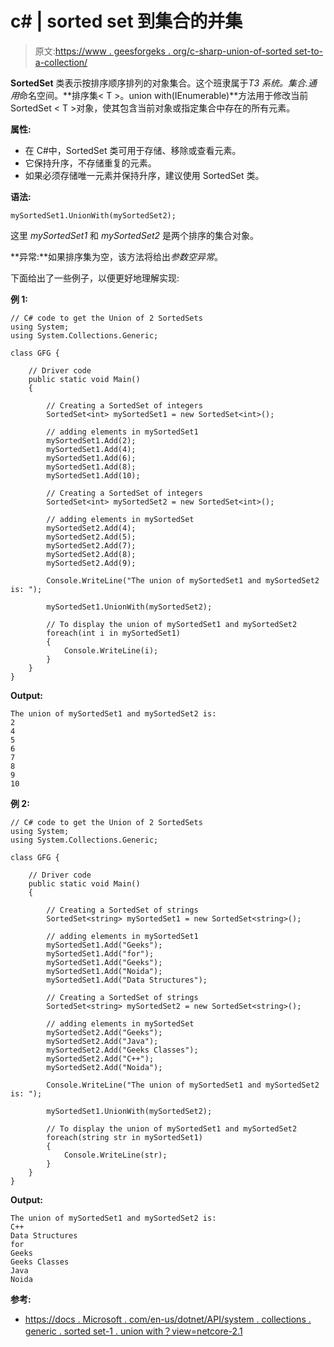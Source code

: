 # c# | sorted set 到集合的并集

> 原文:[https://www . geesforgeks . org/c-sharp-union-of-sorted set-to-a-collection/](https://www.geeksforgeeks.org/c-sharp-union-of-sortedset-to-a-collection/)

**SortedSet** 类表示按排序顺序排列的对象集合。这个班隶属于*T3 系统。集合.通用*命名空间。**排序集< T >。union with(IEnumerable<T>)**方法用于修改当前 SortedSet < T >对象，使其包含当前对象或指定集合中存在的所有元素。

**属性:**

*   在 C#中，SortedSet 类可用于存储、移除或查看元素。
*   它保持升序，不存储重复的元素。
*   如果必须存储唯一元素并保持升序，建议使用 SortedSet 类。

**语法:**

```
mySortedSet1.UnionWith(mySortedSet2);

```

这里 *mySortedSet1* 和 *mySortedSet2* 是两个排序的集合对象。

**异常:**如果排序集为空，该方法将给出*参数空异常*。

下面给出了一些例子，以便更好地理解实现:

**例 1:**

```
// C# code to get the Union of 2 SortedSets
using System;
using System.Collections.Generic;

class GFG {

    // Driver code
    public static void Main()
    {

        // Creating a SortedSet of integers
        SortedSet<int> mySortedSet1 = new SortedSet<int>();

        // adding elements in mySortedSet1
        mySortedSet1.Add(2);
        mySortedSet1.Add(4);
        mySortedSet1.Add(6);
        mySortedSet1.Add(8);
        mySortedSet1.Add(10);

        // Creating a SortedSet of integers
        SortedSet<int> mySortedSet2 = new SortedSet<int>();

        // adding elements in mySortedSet
        mySortedSet2.Add(4);
        mySortedSet2.Add(5);
        mySortedSet2.Add(7);
        mySortedSet2.Add(8);
        mySortedSet2.Add(9);

        Console.WriteLine("The union of mySortedSet1 and mySortedSet2 is: ");

        mySortedSet1.UnionWith(mySortedSet2);

        // To display the union of mySortedSet1 and mySortedSet2
        foreach(int i in mySortedSet1)
        {
            Console.WriteLine(i);
        }
    }
}
```

**Output:**

```
The union of mySortedSet1 and mySortedSet2 is: 
2
4
5
6
7
8
9
10

```

**例 2:**

```
// C# code to get the Union of 2 SortedSets
using System;
using System.Collections.Generic;

class GFG {

    // Driver code
    public static void Main()
    {

        // Creating a SortedSet of strings
        SortedSet<string> mySortedSet1 = new SortedSet<string>();

        // adding elements in mySortedSet1
        mySortedSet1.Add("Geeks");
        mySortedSet1.Add("for");
        mySortedSet1.Add("Geeks");
        mySortedSet1.Add("Noida");
        mySortedSet1.Add("Data Structures");

        // Creating a SortedSet of strings
        SortedSet<string> mySortedSet2 = new SortedSet<string>();

        // adding elements in mySortedSet
        mySortedSet2.Add("Geeks");
        mySortedSet2.Add("Java");
        mySortedSet2.Add("Geeks Classes");
        mySortedSet2.Add("C++");
        mySortedSet2.Add("Noida");

        Console.WriteLine("The union of mySortedSet1 and mySortedSet2 is: ");

        mySortedSet1.UnionWith(mySortedSet2);

        // To display the union of mySortedSet1 and mySortedSet2
        foreach(string str in mySortedSet1)
        {
            Console.WriteLine(str);
        }
    }
}
```

**Output:**

```
The union of mySortedSet1 and mySortedSet2 is: 
C++
Data Structures
for
Geeks
Geeks Classes
Java
Noida

```

**参考:**

*   [https://docs . Microsoft . com/en-us/dotnet/API/system . collections . generic . sorted set-1 . union with？view=netcore-2.1](https://docs.microsoft.com/en-us/dotnet/api/system.collections.generic.sortedset-1.unionwith?view=netcore-2.1)